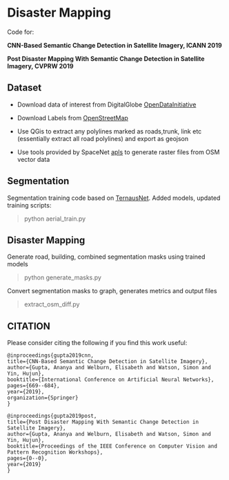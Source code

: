 # Disaster Mapping

Code for:  

**CNN-Based Semantic Change Detection in Satellite Imagery, ICANN 2019**

**Post Disaster Mapping With Semantic Change Detection in Satellite Imagery, CVPRW 2019**


## Dataset 

- Download data of interest from DigitalGlobe [OpenDataInitiative](https://www.digitalglobe.com/ecosystem/open-data)

- Download Labels from [OpenStreetMap](https://www.openstreetmap.org/export)

- Use QGis to extract any polylines marked as roads,trunk, link etc (essentially extract all road polylines) and export as geojson

- Use tools provided by SpaceNet [apls](https://github.com/CosmiQ/apls/blob/master/apls/create_spacenet_masks.py) to generate raster files from OSM vector data


## Segmentation

Segmentation training code based on [TernausNet](https://github.com/ternaus/robot-surgery-segmentation). Added models, updated training scripts:

> python  aerial_train.py

## Disaster Mapping

Generate road, building, combined segmentation masks using trained models
> python generate_masks.py 

 Convert segmentation masks to graph, generates metrics and output files

> extract_osm_diff.py


## CITATION

Please consider citing the following if you find this work useful:

    @inproceedings{gupta2019cnn,
    title={CNN-Based Semantic Change Detection in Satellite Imagery},
    author={Gupta, Ananya and Welburn, Elisabeth and Watson, Simon and Yin, Hujun},
    booktitle={International Conference on Artificial Neural Networks},
    pages={669--684},
    year={2019},
    organization={Springer}
    }

    @inproceedings{gupta2019post,
    title={Post Disaster Mapping With Semantic Change Detection in Satellite Imagery},
    author={Gupta, Ananya and Welburn, Elisabeth and Watson, Simon and Yin, Hujun},
    booktitle={Proceedings of the IEEE Conference on Computer Vision and Pattern Recognition Workshops},
    pages={0--0},
    year={2019}
    }

